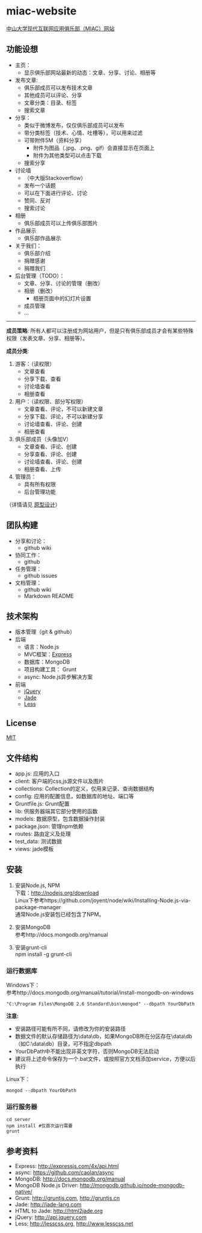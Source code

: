 miac-website
=======================

[中山大学现代互联网应用俱乐部（MIAC）网站](http://sysumiac.com)


## 功能设想
* 主页：
	* 显示俱乐部网站最新的动态：文章、分享、讨论、相册等
* 发布文章: 
	* 俱乐部成员可以发布技术文章
	* 其他成员可以评论、分享
	* 文章分类：目录、标签
	* 搜索文章
* 分享：
	* 类似于微博发布，仅仅俱乐部成员可以发布
	* 带分类标签（技术、心情、吐槽等），可以用来过滤
	* 可带附件5M（资料分享）
 	 	* 附件为图品（.jpg、.png、gif）会直接显示在页面上
 	 	* 附件为其他类型可以点击下载
 	* 搜索分享
* 讨论墙
	* （中大版Stackoverflow）
	* 发布一个话题
	* 可以在下面进行评论、讨论
	* 赞同、反对
	* 搜索讨论
* 相册
	* 俱乐部成员可以上传俱乐部图片
* 作品展示
	* 俱乐部作品展示
* 关于我们：
	* 俱乐部介绍
	* 捐赠感谢
	* 捐赠我们
* 后台管理（TODO）：
	* 文章、分享、讨论的管理（删改）
	* 相册（删改）
		* 相册页面中的幻灯片设置
	* 成员管理
	* ...

* * *
**成员策略**: 所有人都可以注册成为网站用户，但是只有俱乐部成员才会有某些特殊权限（发表文章、分享、相册等）。

**成员分类**:

1. 游客：（读权限）
	* 文章查看
	* 分享下载、查看
	* 讨论墙查看
	* 相册查看
2. 用户：（读权限、部分写权限）
	* 文章查看、评论，不可以新建文章
	* 分享下载、评论，不可以新建分享
	* 讨论墙查看、评论、创建
	* 相册查看
3. 俱乐部成员（头像加V）
	* 文章查看、评论、创建
	* 分享查看、评论、创建
	* 讨论墙查看、评论、创建
	* 相册查看、上传
4. 管理员：
	* 具有所有权限
	* 后台管理功能

（详情请见 [原型设计](https://github.com/sysumiac/miac-website/tree/develop/prototype)）


## 团队构建
* 分享和讨论：
	* github wiki
* 协同工作：
	* github
* 任务管理：
	* github issues
* 文档管理：
	* github wiki
	* Markdown README

## 技术架构
* 版本管理（git & github）
* 后端
	* 语言：Node.js
	* MVC框架：[Express](http://expressjs.com/)
	* 数据库：MongoDB
    * 项目构建工具： Grunt
    * async: Node.js异步解决方案
* 前端
	* [jQuery](http://www.jquery.com)
	* [Jade](http://jade-lang.com/)
    * [Less](http://lesscss.org/)

## License
[MIT](http://mutedsolutions.mit-license.org/)

## 文件结构
* app.js: 应用的入口
* client: 客户端的css,js源文件以及图片
* collections: Collection的定义，仅用来记录、查询数据结构
* config: 应用的配置信息，如数据库的地址、端口等
* Gruntfile.js: Grunt配置
* lib: 供服务器端其它部分使用的函数
* models: 数据原型，包含数据操作封装
* package.json: 管理npm依赖
* routes: 路由定义及处理
* test_data: 测试数据
* views: jade模板

## 安装

1. 安装Node.js, NPM  
   下载：http://nodejs.org/download  
   Linux下参考https://github.com/joyent/node/wiki/Installing-Node.js-via-package-manager  
   通常Node.js安装包已经包含了NPM。
   
2. 安装MongoDB  
   参考http://docs.mongodb.org/manual
   
3. 安装grunt-cli  
   npm install -g grunt-cli


### 运行数据库

Windows下：  
参考http://docs.mongodb.org/manual/tutorial/install-mongodb-on-windows
```
"C:\Program Files\MongoDB 2.6 Standard\bin\mongod" --dbpath YourDbPath
```
__注意:__
- 安装路径可能有所不同，请修改为你的安装路径
- 数据文件的默认存储路径为\data\db，如果MongoDB所在分区存在\data\db（如C:\data\db）目录，可不指定dbpath
- YourDbPath中不能出现非英文字符，否则MongoDB无法启动
- 建议将上述命令保存为一个.bat文件，或按照官方文档添加service，方便以后执行

Linux下：
```
mongod --dbpath YourDbPath
```

### 运行服务器
```
cd server
npm install #仅首次运行需要
grunt
```

## 参考资料

* Express: http://expressjs.com/4x/api.html
* async: https://github.com/caolan/async
* MongoDB: http://docs.mongodb.org/manual
* MongoDB Node.js Driver: http://mongodb.github.io/node-mongodb-native/
* Grunt: http://gruntjs.com, http://gruntjs.cn
* Jade: http://jade-lang.com
* HTML to Jade: http://html2jade.org
* jQuery: http://api.jquery.com
* Less: http://lesscss.org, http://www.lesscss.net
